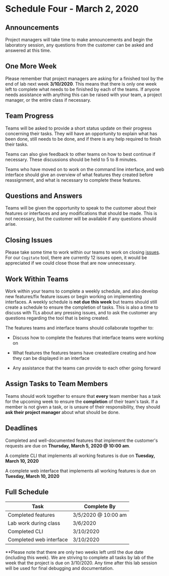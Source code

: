 # Schedule Four - March 2, 2020

## Announcements

Project managers will take time to make announcements and begin the laboratory session, any questions from the customer can be asked and answered at this time.

## One More Week

Please remember that project managers are asking for a finished tool by the end of lab next week **3/10/2020**. This means that there is only one week left to complete what needs to be finished by each of the teams. If anyone needs assistance with anything this can be raised with your team, a project manager, or the entire class if necessary.

## Team Progress

Teams will be asked to provide a short status update on their progress concerning their tasks. They will have an opportunity to explain what has been done, still needs to be done, and if there is any help required to finish their tasks.

Teams can also give feedback to other teams on how to best continue if necessary. These discussions should be held to 5 to 8 minutes.

Teams who have moved on to work on the command line interface, and web interface should give an overview of what features they created before reassignment, and what is necessary to complete these features.

## Questions and Answers

Teams will be given the opportunity to speak to the customer about their features or interfaces and any modifications that should be made. This is not necessary, but the customer will be available if any questions should arise.

## Closing Issues

Please take some time to work within our teams to work on closing [issues](https://github.com/GatorCogitate/cogitate_tool/issues). For our `Cogitate` tool, there are currently 12 issues open, it would be appreciated if we could close those that are now unnecessary.

## Work Within Teams

Work within your teams to complete a weekly schedule, and also develop new features/fix feature issues or begin working on implementing interfaces. A weekly schedule is **not due this week** but teams should still create a schedule to ensure the completion of tasks. This is also a time to discuss with TLs about any pressing issues, and to ask the customer any questions regarding the tool that is being created.

The features teams and interface teams should collaborate together to:

- Discuss how to complete the features that interface teams were working on

- What features the features teams have created/are creating and how they can be
  displayed in an interface

- Any assistance that the teams can provide to each other going forward

## Assign Tasks to Team Members

Teams should work together to ensure that **every** team member has a task for the upcoming week to ensure the **completion** of their team's task. If a member is not given a task, or is unsure of their responsibility, they should **ask their project manager** about what should be done.

## Deadlines

Completed and well-documented features that implement the customer's requests are due on **Thursday, March 5, 2020 @ 10:00 am**.

A complete CLI that implements all working features is due on **Tuesday, March 10, 2020**

A complete web interface that implements all working features is due on **Tuesday, March 10, 2020**

## Full Schedule

Task | Complete By
---- | -----------
Completed features | 3/5/2020 @ 10:00 am
Lab work during class | 3/6/2020
Completed CLI | 3/10/2020
Completed web interface | 3/10/2020


**Please note that there are only two weeks left until the due date (including this week). We are striving to complete all tasks by lab of the week that the project is due on 3/10/2020. Any time after this lab session will be used for final debugging and documentation.
